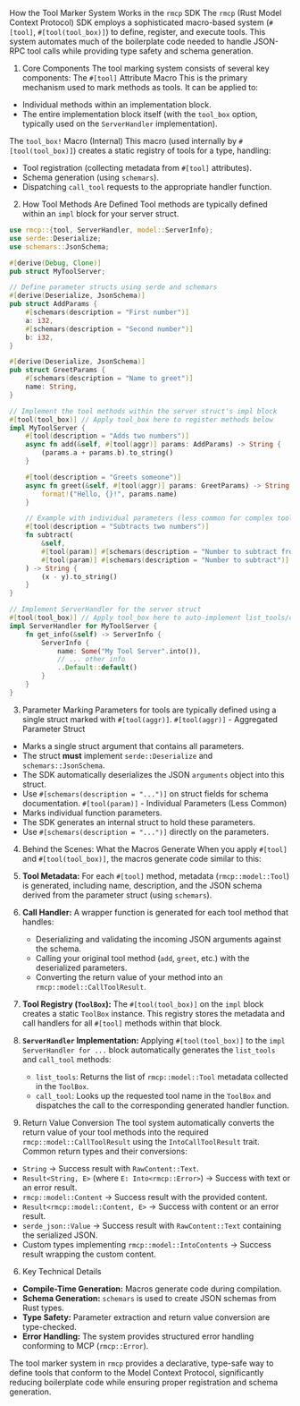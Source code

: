 How the Tool Marker System Works in the `rmcp` SDK
The `rmcp` (Rust Model Context Protocol) SDK employs a sophisticated macro-based system (`#[tool]`, `#[tool(tool_box)]`) to define, register, and execute tools. This system automates much of the boilerplate code needed to handle JSON-RPC tool calls while providing type safety and schema generation.
1. Core Components
The tool marking system consists of several key components:
The `#[tool]` Attribute Macro
This is the primary mechanism used to mark methods as tools. It can be applied to:

*   Individual methods within an implementation block.
*   The entire implementation block itself (with the `tool_box` option, typically used on the `ServerHandler` implementation).

The `tool_box!` Macro (Internal)
This macro (used internally by `#[tool(tool_box)]`) creates a static registry of tools for a type, handling:

*   Tool registration (collecting metadata from `#[tool]` attributes).
*   Schema generation (using `schemars`).
*   Dispatching `call_tool` requests to the appropriate handler function.

2. How Tool Methods Are Defined
Tool methods are typically defined within an `impl` block for your server struct.
```rust
use rmcp::{tool, ServerHandler, model::ServerInfo};
use serde::Deserialize;
use schemars::JsonSchema;

#[derive(Debug, Clone)]
pub struct MyToolServer;

// Define parameter structs using serde and schemars
#[derive(Deserialize, JsonSchema)]
pub struct AddParams {
    #[schemars(description = "First number")]
    a: i32,
    #[schemars(description = "Second number")]
    b: i32,
}

#[derive(Deserialize, JsonSchema)]
pub struct GreetParams {
    #[schemars(description = "Name to greet")]
    name: String,
}

// Implement the tool methods within the server struct's impl block
#[tool(tool_box)] // Apply tool_box here to register methods below
impl MyToolServer {
    #[tool(description = "Adds two numbers")]
    async fn add(&self, #[tool(aggr)] params: AddParams) -> String {
        (params.a + params.b).to_string()
    }

    #[tool(description = "Greets someone")]
    async fn greet(&self, #[tool(aggr)] params: GreetParams) -> String {
        format!("Hello, {}!", params.name)
    }

    // Example with individual parameters (less common for complex tools)
    #[tool(description = "Subtracts two numbers")]
    fn subtract(
        &self,
        #[tool(param)] #[schemars(description = "Number to subtract from")] x: i32,
        #[tool(param)] #[schemars(description = "Number to subtract")] y: i32,
    ) -> String {
        (x - y).to_string()
    }
}

// Implement ServerHandler for the server struct
#[tool(tool_box)] // Apply tool_box here to auto-implement list_tools/call_tool
impl ServerHandler for MyToolServer {
    fn get_info(&self) -> ServerInfo {
        ServerInfo {
            name: Some("My Tool Server".into()),
            // ... other info
            ..Default::default()
        }
    }
}
```
3. Parameter Marking
Parameters for tools are typically defined using a single struct marked with `#[tool(aggr)]`.
`#[tool(aggr)]` - Aggregated Parameter Struct
*   Marks a single struct argument that contains all parameters.
*   The struct **must** implement `serde::Deserialize` and `schemars::JsonSchema`.
*   The SDK automatically deserializes the JSON `arguments` object into this struct.
*   Use `#[schemars(description = "...")]` on struct fields for schema documentation.
`#[tool(param)]` - Individual Parameters (Less Common)
*   Marks individual function parameters.
*   The SDK generates an internal struct to hold these parameters.
*   Use `#[schemars(description = "...")]` directly on the parameters.

4. Behind the Scenes: What the Macros Generate
When you apply `#[tool]` and `#[tool(tool_box)]`, the macros generate code similar to this:
1.  **Tool Metadata:** For each `#[tool]` method, metadata (`rmcp::model::Tool`) is generated, including name, description, and the JSON schema derived from the parameter struct (using `schemars`).
2.  **Call Handler:** A wrapper function is generated for each tool method that handles:
    *   Deserializing and validating the incoming JSON arguments against the schema.
    *   Calling your original tool method (`add`, `greet`, etc.) with the deserialized parameters.
    *   Converting the return value of your method into an `rmcp::model::CallToolResult`.
3.  **Tool Registry (`ToolBox`):** The `#[tool(tool_box)]` on the `impl` block creates a static `ToolBox` instance. This registry stores the metadata and call handlers for all `#[tool]` methods within that block.
4.  **`ServerHandler` Implementation:** Applying `#[tool(tool_box)]` to the `impl ServerHandler for ...` block automatically generates the `list_tools` and `call_tool` methods:
    *   `list_tools`: Returns the list of `rmcp::model::Tool` metadata collected in the `ToolBox`.
    *   `call_tool`: Looks up the requested tool name in the `ToolBox` and dispatches the call to the corresponding generated handler function.

5. Return Value Conversion
The tool system automatically converts the return value of your tool methods into the required `rmcp::model::CallToolResult` using the `IntoCallToolResult` trait. Common return types and their conversions:

*   `String` -> Success result with `RawContent::Text`.
*   `Result<String, E>` (where `E: Into<rmcp::Error>`) -> Success with text or an error result.
*   `rmcp::model::Content` -> Success result with the provided content.
*   `Result<rmcp::model::Content, E>` -> Success with content or an error result.
*   `serde_json::Value` -> Success result with `RawContent::Text` containing the serialized JSON.
*   Custom types implementing `rmcp::model::IntoContents` -> Success result wrapping the custom content.

6. Key Technical Details

*   **Compile-Time Generation:** Macros generate code during compilation.
*   **Schema Generation:** `schemars` is used to create JSON schemas from Rust types.
*   **Type Safety:** Parameter extraction and return value conversion are type-checked.
*   **Error Handling:** The system provides structured error handling conforming to MCP (`rmcp::Error`).

The tool marker system in `rmcp` provides a declarative, type-safe way to define tools that conform to the Model Context Protocol, significantly reducing boilerplate code while ensuring proper registration and schema generation.
